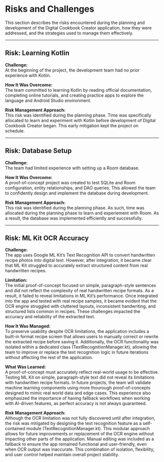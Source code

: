 # Risks and Challenges

This section describes the risks encountered during the planning and development of the Digital Cookbook Creator application, how they were addressed, and the strategies used to manage them effectively.

---

## Risk: Learning Kotlin

**Challenge:**  
At the beginning of the project, the development team had no prior experience with Kotlin.

**How It Was Overcome:**  
The team committed to learning Kotlin by reading official documentation, completing online tutorials, and creating practice apps to explore the language and Android Studio environment.

**Risk Management Approach:**  
This risk was identified during the planning phase. Time was specifically allocated to learn and experiment with Kotlin before development of Digital Cookbook Creator began. This early mitigation kept the project on schedule.

---

## Risk: Database Setup

**Challenge:**  
The team had limited experience with setting up a Room database.

**How It Was Overcome:**  
A proof-of-concept project was created to test SQLite and Room configuration, entity relationships, and DAO queries. This allowed the team to confidently design and implement the database during development.

**Risk Management Approach:**  
This risk was identified during the planning phase. As such, time was allocated during the planning phase to learn and experiement with Room. As a result, the database was implemented efficiently and successfully.

---

## Risk: ML Kit OCR Accuracy

**Challenge:**  
The app uses Google ML Kit’s Text Recognition API to convert handwritten recipe photos into digital text. However, after integration, it became clear that ML Kit struggled to accurately extract structured content from real handwritten recipes.

**Limitation:**  
The initial proof-of-concept focused on simple, paragraph-style sentences and did not reflect the complexity of real handwritten recipe formats. As a result, it failed to reveal limitations in ML Kit’s performance. Once integrated into the app and tested with real recipe samples, it became evident that the OCR engine struggled with cluttered layouts, inconsistent handwriting, and structured lists common in recipes. These challenges impacted the accuracy and reliability of the extracted text.

**How It Was Managed:**  
To preserve usability despite OCR limitations, the application includes a built-in format recipe screen that allows users to manually correct or rewrite the extracted recipe before saving it. Additionally, the OCR functionality was isolated within a dedicated class (TextRecognitionManager.kt), allowing the team to improve or replace the text recognition logic in future iterations without affecting the rest of the application.

**What Was Learned:**  
A proof-of-concept must accurately reflect real-world usage to be effective. Testing ML Kit on simple, paragraph-style text did not reveal its limitations with handwritten recipe formats. In future projects, the team will  validate machine learning components using more thourough proof-of-concepts designed to mimic real world data and edge cases. This experience also emphasized the importance of having fallback workflows when working with AI-driven features, as perfect accuracy is not always guaranteed.

**Risk Management Approach:**  
Although the OCR limitation was not fully discovered until after integration, the risk was mitigated by designing the text recognition feature as a self-contained module (TextRecognitionManager.kt). This modular approach allows for future improvements or replacement of the OCR engine without impacting other parts of the application. Manual editing was included as a fallback to ensure the app remained functional and user-friendly, even when OCR output was inaccurate. This combination of isolation, flexibility, and user control helped maintain overall project stability.
